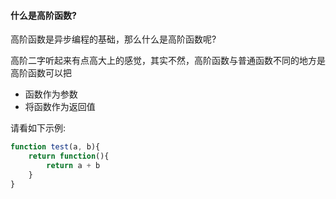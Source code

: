 #### 什么是高阶函数?
高阶函数是异步编程的基础，那么什么是高阶函数呢?

高阶二字听起来有点高大上的感觉，其实不然，高阶函数与普通函数不同的地方是高阶函数可以把

- 函数作为参数
- 将函数作为返回值

请看如下示例:
```js
function test(a, b){
    return function(){
        return a + b
    }
}
```
